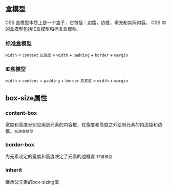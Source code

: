 ## 盒模型

CSS 盒模型本质上是一个盒子，它包括：边距，边框，填充和实际内容。
CSS 中的盒模型包括IE盒模型和标准盒模型。

### 标准盒模型

`width` = `content`
`总宽度` = `width` + `padding` + `border` + `margin`

### IE盒模型

`width` = `content` + `padding` + `border`
`总宽度` = `width` + `margin`

## box-size属性

### content-box

宽度和高度分别应用到元素的内容框，在宽度和高度之外绘制元素的内边距和边框。`标准盒模型`

### border-box

为元素设定的宽度和高度决定了元素的边框盒 `IE盒模型`

### inherit

继承父元素的box-sizing值